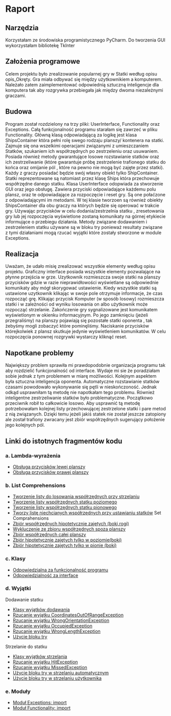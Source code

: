 # Raport
## Narzędzia
Korzystałam ze środowiska programistycznego PyCharm.
Do tworzenia GUI wykorzystałam bibliotekę TkInter
## Założenia programowe
Celem projektu było zrealizowanie popularnej gry w Statki według opisu opis_Okręty.
Gra miała odbywać się między użytkownikiem a komputerem. Należało zatem zaimplementować odpowiednią sztuczną inteligencje dla komputera tak aby rozgrywka przebiegała jak między dwoma niezależnymi graczami.

## Budowa
Program został rozdzielony na trzy pliki: UserInterface, Functionality oraz Exceptions. Całą funkcjonalność programu starałam się zawrzeć w pliku Functionality. Główną klasą odpowiadającą za logikę jest klasa ShipsContainer która pełni rolę swego rodzaju planszy/ kontenera na statki. Zajmuje się ona wszelkimi operacjami związanymi z umieszczaniem Statków, szukaniem ich współrzędnych po zestrzeleniu oraz usuwaniem. Posiada również metody gwarantujące losowe rozstawianie statków oraz ich zestrzeliwanie (które gwarantuje próbę zestrzelenie trafionego statku do końca oraz omijanie pól , które na pewno nie mogą być zajęte przez statki). Każdy z graczy posiadać będzie swój własny obiekt tylko ShipContainer. Statki reprezentowane są natomiast przez klasę Ships która przechowuje współrzędne danego statku.
Klasa UserInterface odopwiada za stworzenie GUI oraz jego obsługę. Zawiera przyciski odpowiadające każdemu polu plansz, oraz te odpowiadające za rozpoczęcie i reset gry. Są one połaćzone z odpowiadającymi im metodami. W tej klasie tworzoen są również obiekty ShipsContainer dla obu graczy na których będzie się operować w trakcie gry. Używając przycisków w celu dodania/zestrzelnia statku , zresetowania gry lub jej rozpoczęcia wyświetlone zostaną komunikaty na górnej etykiecie informujące o przebiegu działania. Metody związane dodawaniem i zestrzeleniem statku używane są w bloku try ponieważ resultaty związane z tymi działaniami mogą rzucać wyjątki które zostały stworzone w module Exceptions.

## Realizacja
Uważam, że udało misię zrealizować wszystkie elementy według opisu projektu. Graficzny interface posiada wszystkie elementy pozwalające na płynne przejścia w grze. Uzytkownik rozmieszcza swoje statki na planszy przycisków gdzie w razie nieprawidłowości wyświetlane są odpowiednie komunikaty aby mógł skorygować ustawienie. Kiedy wszystkie statki są ustawione uzytkownik klikając w swoje pole otrzymuje informacje, że czas rozpocząć grę. Klikając przycisk Komputer (w sposób losowy) rozmieszcza statki i w zależności od wyniku losowania on albo użytkownik może rozpocząć strzelanie. Zakończenie gry sygnalizowane jest komunikatem wyświetlonym w okienku informacyjnym. Po jego zamknięciu (jeżeli przegraliśmy) na planszy pojawiają się pozostałe statki oponenta , tak żebyśmy mogli zobaczyć które pominęliśmy. Naciskanie przycisków którejkolwiek z plansz skutkuje jedynie wyświetleniem komunikatów. W celu rozpoczęcia ponownej rozgrywki wystarczy kliknąć reset. 
## Napotkane problemy
Największy problem sprawiła mi prawdopodobnie organizacja programu tak aby rozdzielić funkcjonalność od interface. Wydaje mi sie że poradziałam sobie jednak z tym problemem w miarę możliwości. Kolejnym aspektem była sztuczna inteligencja oponenta. Automatyczne rozstawianie statków czasami powodowało wykonywanie się pętli w nieskończoność. Jednak odkąd usprawniłam tą metodę nie napotkałam tego problemu. Również inteligentne zestrzeliwanie statków było problematyczne. Początkowo przeciwnik robił to całkowicie losowo. Aby usprawnić tą metodę potrzebowałam kolejnej listy przechowującej zestrzelone statki i pare metod z nią związanych. Dzięki temu jeżeli jakiś statek nie został jeszcze zatopiony ale został trafiony zwracany jest zbiór współrzędnych sugerujący położenie jego kolejnych pól.
## Linki do istotnych fragmentów kodu
### a. Lambda-wyrażenia 
- [Obsługa przycisków lewej planszy](https://github.com/LWitch9/projekt-JS/blob/536a8674939cfc14843cdd46f0d792640c53b035/Ships/UserInterface.py#L174)
- [Obsługa przycisków prawej planszy](https://github.com/LWitch9/projekt-JS/blob/536a8674939cfc14843cdd46f0d792640c53b035/Ships/UserInterface.py#L299)
### b. List Comprehensions
- [Tworzenie listy do losowania współrzędnych przy strzelaniu](https://github.com/LWitch9/projekt-JS/blob/536a8674939cfc14843cdd46f0d792640c53b035/Ships/UserInterface.py#L542)
- [Tworzenie listy współrzędnych statku poziomego](https://github.com/LWitch9/projekt-JS/blob/536a8674939cfc14843cdd46f0d792640c53b035/Ships/Functionality.py#L52)
- [Tworzenie listy współrzędnych statku pionowego](https://github.com/LWitch9/projekt-JS/blob/536a8674939cfc14843cdd46f0d792640c53b035/Ships/Functionality.py#L56)
- [Tworzy listę niechcianych współrzędnych przy ustawianiu statków](https://github.com/LWitch9/projekt-JS/blob/536a8674939cfc14843cdd46f0d792640c53b035/Ships/Functionality.py#L372)
Set Comprahensions
- [Zbiór współrzędnych hipotetycznie zajętych (boki,rogi)](https://github.com/LWitch9/projekt-JS/blob/40f0d7934799100a858dcc7b3fb75ae343cdf8d1/Ships/Functionality.py#L111)
- [Wykluczenie ze zbioru współrzędnych spoza planszy](https://github.com/LWitch9/projekt-JS/blob/40f0d7934799100a858dcc7b3fb75ae343cdf8d1/Ships/Functionality.py#L114)
- [Zbiór współrzędnych całej planszy](https://github.com/LWitch9/projekt-JS/blob/40f0d7934799100a858dcc7b3fb75ae343cdf8d1/Ships/Functionality.py#L191)
- [Zbiór hipotetycznie zajętych tylko w poziomie(boki)](https://github.com/LWitch9/projekt-JS/blob/40f0d7934799100a858dcc7b3fb75ae343cdf8d1/Ships/Functionality.py#L447)
- [Zbiór hipotetycznie zajętych tylko w pionie (boki)](https://github.com/LWitch9/projekt-JS/blob/40f0d7934799100a858dcc7b3fb75ae343cdf8d1/Ships/Functionality.py#L449)
### c. Klasy
- [Odpowiedzialna za funkcjonalność programu](https://github.com/LWitch9/projekt-JS/blob/536a8674939cfc14843cdd46f0d792640c53b035/Ships/Functionality.py#L117)
- [Odpowiedzialność za interface](https://github.com/LWitch9/projekt-JS/blob/536a8674939cfc14843cdd46f0d792640c53b035/Ships/UserInterface.py#L6)
### d. Wyjątki
Dodawanie statku
- [Klasy wyjątków dodawania](https://github.com/LWitch9/projekt-JS/blob/536a8674939cfc14843cdd46f0d792640c53b035/Ships/Exceptions.py#L1)
- [Rzucanie wyjątku CoordinatesOutOfRangeException](https://github.com/LWitch9/projekt-JS/blob/536a8674939cfc14843cdd46f0d792640c53b035/Ships/Functionality.py#L293)
- [Rzucanie wyjątku WrongOrientationException](https://github.com/LWitch9/projekt-JS/blob/536a8674939cfc14843cdd46f0d792640c53b035/Ships/Functionality.py#L297)
- [Rzucanie wyjątku OccupiedException](https://github.com/LWitch9/projekt-JS/blob/536a8674939cfc14843cdd46f0d792640c53b035/Ships/Functionality.py#L315)
- [Rzucanie wyjątku WrongLengthException](https://github.com/LWitch9/projekt-JS/blob/536a8674939cfc14843cdd46f0d792640c53b035/Ships/Functionality.py#L323)
- [Użycie bloku try](https://github.com/LWitch9/projekt-JS/blob/536a8674939cfc14843cdd46f0d792640c53b035/Ships/UserInterface.py#L455)

Strzelanie do statku
- [Klasy wyjątków strzelania](https://github.com/LWitch9/projekt-JS/blob/536a8674939cfc14843cdd46f0d792640c53b035/Ships/Exceptions.py#L18)
- [Rzucanie wyjątku HitException](https://github.com/LWitch9/projekt-JS/blob/536a8674939cfc14843cdd46f0d792640c53b035/Ships/Functionality.py#L344)
- [Rzucanie wyjątku MissedException](https://github.com/LWitch9/projekt-JS/blob/536a8674939cfc14843cdd46f0d792640c53b035/Ships/Functionality.py#L348)
- [Użycie bloku try w strzelaniu automatycznym](https://github.com/LWitch9/projekt-JS/blob/536a8674939cfc14843cdd46f0d792640c53b035/Ships/UserInterface.py#L549)
- [Użycie bloku try w strzelaniu użytkownika](https://github.com/LWitch9/projekt-JS/blob/536a8674939cfc14843cdd46f0d792640c53b035/Ships/UserInterface.py#L600)

### e. Moduły
- [Moduł Exceptions: import](https://github.com/LWitch9/projekt-JS/blob/536a8674939cfc14843cdd46f0d792640c53b035/Ships/Functionality.py#L3)
- [Moduł Functionality: import](https://github.com/LWitch9/projekt-JS/blob/536a8674939cfc14843cdd46f0d792640c53b035/Ships/UserInterface.py#L1)

